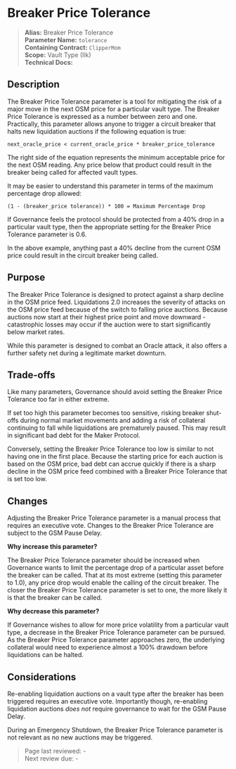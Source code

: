# Breaker Price Tolerance

>**Alias:** Breaker Price Tolerance  
>**Parameter Name:** `tolerance`  
>**Containing Contract:** `ClipperMom`  
>**Scope:** Vault Type (Ilk)  
>**Technical Docs:**  

## Description

The Breaker Price Tolerance parameter is a tool for mitigating the risk of a major move in the next OSM price for a particular vault type. The Breaker Price Tolerance is expressed as a number between zero and one. Practically, this parameter allows anyone to trigger a circuit breaker that halts new liquidation auctions if the following equation is true:

```text
next_oracle_price < current_oracle_price * breaker_price_tolerance
```

The right side of the equation represents the minimum acceptable price for the next OSM reading. Any price below that product could result in the breaker being called for affected vault types.

It may be easier to understand this parameter in terms of the maximum percentage drop allowed:

```text
(1 - (breaker_price tolerance)) * 100 = Maximum Percentage Drop
```

If Governance feels the protocol should be protected from a 40% drop in a particular vault type, then the appropriate setting for the Breaker Price Tolerance parameter is 0.6.

In the above example, anything past a 40% decline from the current OSM price could result in the circuit breaker being called.

## Purpose

The Breaker Price Tolerance is designed to protect against a sharp decline in the OSM price feed. Liquidations 2.0 increases the severity of attacks on the OSM price feed because of the switch to falling price auctions. Because auctions now start at their highest price point and move downward - catastrophic losses may occur if the auction were to start significantly below market rates.

While this parameter is designed to combat an Oracle attack, it also offers a further safety net during a legitimate market downturn.

## Trade-offs

Like many parameters, Governance should avoid setting the Breaker Price Tolerance too far in either extreme.

If set too high this parameter becomes too sensitive, risking breaker shut-offs during normal market movements and adding a risk of collateral continuing to fall while liquidations are prematurely paused. This may result in significant bad debt for the Maker Protocol.

Conversely, setting the Breaker Price Tolerance too low is similar to not having one in the first place. Because the starting price for each auction is based on the OSM price, bad debt can accrue quickly if there is a sharp decline in the OSM price feed combined with a Breaker Price Tolerance that is set too low.

## Changes

Adjusting the Breaker Price Tolerance parameter is a manual process that requires an executive vote. Changes to the Breaker Price Tolerance are subject to the GSM Pause Delay.

**Why increase this parameter?**

The Breaker Price Tolerance parameter should be increased when Governance wants to limit the percentage drop of a particular asset before the breaker can be called. That at its most extreme \(setting this parameter to 1.0\), any price drop would enable the calling of the circuit breaker. The closer the Breaker Price Tolerance parameter is set to one, the more likely it is that the breaker can be called.

**Why decrease this parameter?**

If Governance wishes to allow for more price volatility from a particular vault type, a decrease in the Breaker Price Tolerance parameter can be pursued. As the Breaker Price Tolerance parameter approaches zero, the underlying collateral would need to experience almost a 100% drawdown before liquidations can be halted.

## Considerations

Re-enabling liquidation auctions on a vault type after the breaker has been triggered requires an executive vote. Importantly though, re-enabling liquidation auctions _does not_ require governance to wait for the GSM Pause Delay.

During an Emergency Shutdown, the Breaker Price Tolerance parameter is not relevant as no new auctions may be triggered.

>Page last reviewed: -  
>Next review due: -  

